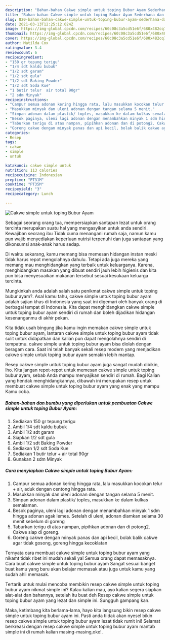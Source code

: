 ```yaml
---
description: "Bahan-bahan Cakwe simple untuk toping Bubur Ayam Sederhana dan Mudah Dibuat"
title: "Bahan-bahan Cakwe simple untuk toping Bubur Ayam Sederhana dan Mudah Dibuat"
slug: 820-bahan-bahan-cakwe-simple-untuk-toping-bubur-ayam-sederhana-dan-mudah-dibuat
date: 2021-03-13T12:25:12.024Z
image: https://img-global.cpcdn.com/recipes/60c08c3a5cd51e6f/680x482cq70/cakwe-simple-untuk-toping-bubur-ayam-foto-resep-utama.jpg
thumbnail: https://img-global.cpcdn.com/recipes/60c08c3a5cd51e6f/680x482cq70/cakwe-simple-untuk-toping-bubur-ayam-foto-resep-utama.jpg
cover: https://img-global.cpcdn.com/recipes/60c08c3a5cd51e6f/680x482cq70/cakwe-simple-untuk-toping-bubur-ayam-foto-resep-utama.jpg
author: Matilda Cox
ratingvalue: 3.4
reviewcount: 6
recipeingredient:
- "150 gr tepung terigu"
- "1/4 sdt kaldu bubuk"
- "1/2 sdt garam"
- "1/2 sdt gula"
- "1/2 sdt Baking Powder"
- "1/2 sdt Soda Kue"
- "1 butir telur  air total 90gr"
- "2 sdm Minyak"
recipeinstructions:
- "Campur semua adonan kering hingga rata, lalu masukkan kocokan telur + air, aduk dengan centong hingga rata."
- "Masukkan minyak dan uleni adonan dengan tangan selama 5 menit."
- "Simpan adonan dalam plastik/ toples, masukkan ke dalam kulkas semalaman."
- "Besok paginya, uleni lagi adonan dengan menambahkan minyak 1 sdm hingga adonan agak lemes. Setelah di uleni, adonan diamkan selama 30 menit sebelum di goreng"
- "Taburkan terigu di atas nampan, pipihkan adonan dan di potong2. Cakwe siap di goreng."
- "Goreng cakwe dengan minyak panas dan api kecil, bolak balik cakwe agar tidak gosong, goreng hingga kecoklatan"
categories:
- Resep
tags:
- cakwe
- simple
- untuk

katakunci: cakwe simple untuk 
nutrition: 113 calories
recipecuisine: Indonesian
preptime: "PT31M"
cooktime: "PT35M"
recipeyield: "3"
recipecategory: Lunch

---
```



![Cakwe simple untuk toping Bubur Ayam](https://img-global.cpcdn.com/recipes/60c08c3a5cd51e6f/680x482cq70/cakwe-simple-untuk-toping-bubur-ayam-foto-resep-utama.jpg)

Sebagai seorang orang tua, mempersiapkan santapan lezat untuk orang tercinta merupakan suatu hal yang mengasyikan untuk anda sendiri. Kewajiban seorang ibu Tidak cuma menangani rumah saja, namun kamu pun wajib menyediakan keperluan nutrisi terpenuhi dan juga santapan yang dikonsumsi anak-anak harus sedap.

Di waktu  sekarang, kamu memang bisa memesan hidangan instan meski tidak harus repot mengolahnya dahulu. Tetapi ada juga mereka yang memang mau menghidangkan yang terbaik untuk keluarganya. Karena, menghidangkan masakan yang dibuat sendiri jauh lebih higienis dan kita pun bisa menyesuaikan makanan tersebut sesuai kesukaan keluarga tercinta. 



Mungkinkah anda adalah salah satu penikmat cakwe simple untuk toping bubur ayam?. Asal kamu tahu, cakwe simple untuk toping bubur ayam adalah sajian khas di Indonesia yang saat ini digemari oleh banyak orang di berbagai tempat di Indonesia. Kita dapat menghidangkan cakwe simple untuk toping bubur ayam sendiri di rumah dan boleh dijadikan hidangan kesenanganmu di akhir pekan.

Kita tidak usah bingung jika kamu ingin memakan cakwe simple untuk toping bubur ayam, lantaran cakwe simple untuk toping bubur ayam tidak sulit untuk didapatkan dan kalian pun dapat mengolahnya sendiri di tempatmu. cakwe simple untuk toping bubur ayam bisa diolah dengan beragam cara. Saat ini telah banyak sekali resep modern yang menjadikan cakwe simple untuk toping bubur ayam semakin lebih mantap.

Resep cakwe simple untuk toping bubur ayam juga sangat mudah dibikin, lho. Kita jangan repot-repot untuk memesan cakwe simple untuk toping bubur ayam, sebab Anda mampu menyajikan sendiri di rumah. Bagi Kalian yang hendak menghidangkannya, dibawah ini merupakan resep untuk membuat cakwe simple untuk toping bubur ayam yang enak yang mampu Kamu coba.

<!--inarticleads1-->

##### Bahan-bahan dan bumbu yang diperlukan untuk pembuatan Cakwe simple untuk toping Bubur Ayam:

1. Sediakan 150 gr tepung terigu
1. Ambil 1/4 sdt kaldu bubuk
1. Ambil 1/2 sdt garam
1. Siapkan 1/2 sdt gula
1. Ambil 1/2 sdt Baking Powder
1. Sediakan 1/2 sdt Soda Kue
1. Sediakan 1 butir telur + air total 90gr
1. Gunakan 2 sdm Minyak




<!--inarticleads2-->

##### Cara menyiapkan Cakwe simple untuk toping Bubur Ayam:

1. Campur semua adonan kering hingga rata, lalu masukkan kocokan telur + air, aduk dengan centong hingga rata.
1. Masukkan minyak dan uleni adonan dengan tangan selama 5 menit.
1. Simpan adonan dalam plastik/ toples, masukkan ke dalam kulkas semalaman.
1. Besok paginya, uleni lagi adonan dengan menambahkan minyak 1 sdm hingga adonan agak lemes. Setelah di uleni, adonan diamkan selama 30 menit sebelum di goreng
1. Taburkan terigu di atas nampan, pipihkan adonan dan di potong2. Cakwe siap di goreng.
1. Goreng cakwe dengan minyak panas dan api kecil, bolak balik cakwe agar tidak gosong, goreng hingga kecoklatan




Ternyata cara membuat cakwe simple untuk toping bubur ayam yang nikamt tidak ribet ini mudah sekali ya! Semua orang dapat memasaknya. Cara buat cakwe simple untuk toping bubur ayam Sangat sesuai banget buat kamu yang baru akan belajar memasak atau juga untuk kamu yang sudah ahli memasak.

Tertarik untuk mulai mencoba membikin resep cakwe simple untuk toping bubur ayam nikmat simple ini? Kalau kalian mau, ayo kalian segera siapkan alat-alat dan bahannya, setelah itu buat deh Resep cakwe simple untuk toping bubur ayam yang lezat dan simple ini. Sungguh gampang kan. 

Maka, ketimbang kita berlama-lama, hayo kita langsung bikin resep cakwe simple untuk toping bubur ayam ini. Pasti anda tiidak akan nyesel bikin resep cakwe simple untuk toping bubur ayam lezat tidak rumit ini! Selamat berkreasi dengan resep cakwe simple untuk toping bubur ayam mantab simple ini di rumah kalian masing-masing,oke!.

